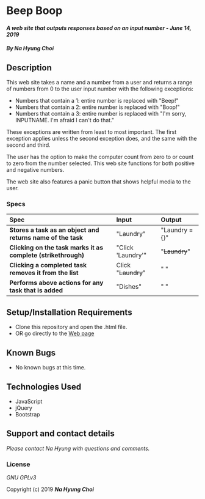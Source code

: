 # Beep Boop

#### _A web site that outputs responses based on an input number - June 14, 2019_

#### _By **Na Hyung Choi**_

## Description

This web site takes a name and a number from a user and returns a range of numbers from 0 to the user input number with the following exceptions:

* Numbers that contain a 1: entire number is replaced with "Beep!"
* Numbers that contain a 2: entire number is replaced with "Boop!"
* Numbers that contain a 3: entire number is replaced with "I'm sorry, INPUTNAME. I'm afraid I can't do that."

These exceptions are written from least to most important. The first exception applies unless the second exception does, and the same with the second and third.

The user has the option to make the computer count from zero to or count to zero from the number selected. This web site functions for both positive and negative numbers.

The web site also features a panic button that shows helpful media to the user.

### Specs
| Spec | Input | Output |
| :-------------     | :------------- | :------------- |
| **Stores a task as an object and returns name of the task** | "Laundry" | "Laundry = {}" |
| **Clicking on the task marks it as complete (strikethrough)** | "Click 'Laundry'" | "~~Laundry~~" |
| **Clicking a completed task removes it from the list** | Click "~~Laundry~~" |  "  " |
| **Performs above actions for any task that is added** | "Dishes" |  "  " |


## Setup/Installation Requirements

* Clone this repository and open the .html file.
* OR go directly to the [Web page](http://schoinh.github.io/beep-boop)

## Known Bugs
* No known bugs at this time.

## Technologies Used
* JavaScript
* jQuery
* Bootstrap

## Support and contact details

_Please contact Na Hyung with questions and comments._

### License

*GNU GPLv3*

Copyright (c) 2019 **_Na Hyung Choi_**
